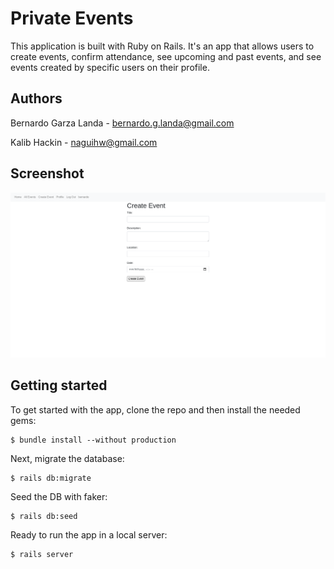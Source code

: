 # Private Events

This application is built with Ruby on Rails. It's an app that allows users to create events, confirm attendance, see upcoming and past events, and see events created by specific users on their profile.


## Authors
Bernardo Garza Landa - bernardo.g.landa@gmail.com


Kalib Hackin - naguihw@gmail.com

## Screenshot

![Private Events](Screenshot.png?raw=true "Private Events")


## Getting started

To get started with the app, clone the repo and then install the needed gems:

```
$ bundle install --without production
```

Next, migrate the database:

```
$ rails db:migrate
```

Seed the DB with faker:

```
$ rails db:seed
```

Ready to run the app in a local server:

```
$ rails server
```

